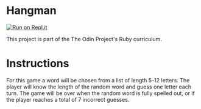 # Hangman
[![Run on Repl.it](https://replit.com/badge/github/Soadaa56/hangman)](https://replit.com/new/github/Soadaa56/hangman)

This project is part of the The Odin Project's Ruby curriculum.

# Instructions

For this game a word will be chosen from a list of length 5-12 letters. The player will know the length of the random word and guess one letter each turn. The game will be over when the random word is fully spelled out, or if the player reaches a total of 7 incorrect guesses.
